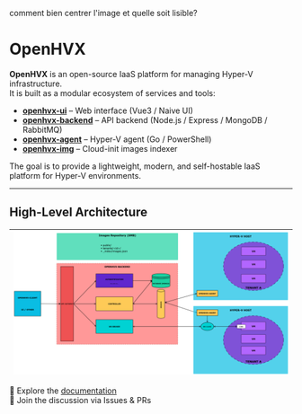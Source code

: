 comment bien centrer l'image et quelle soit lisible?
# OpenHVX

**OpenHVX** is an open-source IaaS platform for managing Hyper-V infrastructure.  
It is built as a modular ecosystem of services and tools:

- **[openhvx-ui](https://github.com/OpenHVX/openhvx-ui)** – Web interface (Vue3 / Naive UI)  
- **[openhvx-backend](https://github.com/OpenHVX/openhvx-backend)** – API backend (Node.js / Express / MongoDB / RabbitMQ)  
- **[openhvx-agent](https://github.com/OpenHVX/openhvx-agent)** – Hyper-V agent (Go / PowerShell)  
- **[openhvx-img](https://github.com/OpenHVX/openhvx-img)** – Cloud-init images indexer  

The goal is to provide a lightweight, modern, and self-hostable IaaS platform for Hyper-V environments.

---
## High-Level Architecture
| ![OpenHVX High-Level Diagram](./OpenHVX-HLDv0(1).png) |
|:--:|

🔗 Explore the [documentation](https://github.com/OpenHVX)  
💬 Join the discussion via Issues & PRs
